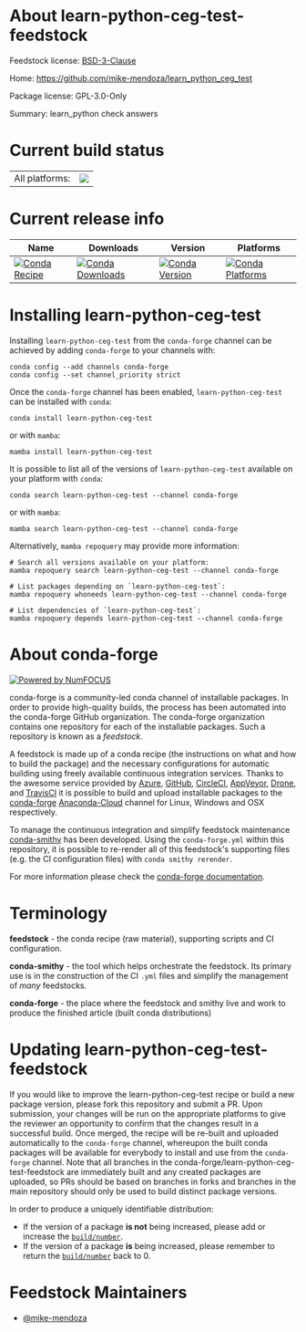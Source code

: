 About learn-python-ceg-test-feedstock
=====================================

Feedstock license: [BSD-3-Clause](https://github.com/conda-forge/learn-python-ceg-test-feedstock/blob/main/LICENSE.txt)

Home: https://github.com/mike-mendoza/learn_python_ceg_test

Package license: GPL-3.0-Only

Summary: learn_python check answers

Current build status
====================


<table><tr><td>All platforms:</td>
    <td>
      <a href="https://dev.azure.com/conda-forge/feedstock-builds/_build/latest?definitionId=19664&branchName=main">
        <img src="https://dev.azure.com/conda-forge/feedstock-builds/_apis/build/status/learn-python-ceg-test-feedstock?branchName=main">
      </a>
    </td>
  </tr>
</table>

Current release info
====================

| Name | Downloads | Version | Platforms |
| --- | --- | --- | --- |
| [![Conda Recipe](https://img.shields.io/badge/recipe-learn--python--ceg--test-green.svg)](https://anaconda.org/conda-forge/learn-python-ceg-test) | [![Conda Downloads](https://img.shields.io/conda/dn/conda-forge/learn-python-ceg-test.svg)](https://anaconda.org/conda-forge/learn-python-ceg-test) | [![Conda Version](https://img.shields.io/conda/vn/conda-forge/learn-python-ceg-test.svg)](https://anaconda.org/conda-forge/learn-python-ceg-test) | [![Conda Platforms](https://img.shields.io/conda/pn/conda-forge/learn-python-ceg-test.svg)](https://anaconda.org/conda-forge/learn-python-ceg-test) |

Installing learn-python-ceg-test
================================

Installing `learn-python-ceg-test` from the `conda-forge` channel can be achieved by adding `conda-forge` to your channels with:

```
conda config --add channels conda-forge
conda config --set channel_priority strict
```

Once the `conda-forge` channel has been enabled, `learn-python-ceg-test` can be installed with `conda`:

```
conda install learn-python-ceg-test
```

or with `mamba`:

```
mamba install learn-python-ceg-test
```

It is possible to list all of the versions of `learn-python-ceg-test` available on your platform with `conda`:

```
conda search learn-python-ceg-test --channel conda-forge
```

or with `mamba`:

```
mamba search learn-python-ceg-test --channel conda-forge
```

Alternatively, `mamba repoquery` may provide more information:

```
# Search all versions available on your platform:
mamba repoquery search learn-python-ceg-test --channel conda-forge

# List packages depending on `learn-python-ceg-test`:
mamba repoquery whoneeds learn-python-ceg-test --channel conda-forge

# List dependencies of `learn-python-ceg-test`:
mamba repoquery depends learn-python-ceg-test --channel conda-forge
```


About conda-forge
=================

[![Powered by
NumFOCUS](https://img.shields.io/badge/powered%20by-NumFOCUS-orange.svg?style=flat&colorA=E1523D&colorB=007D8A)](https://numfocus.org)

conda-forge is a community-led conda channel of installable packages.
In order to provide high-quality builds, the process has been automated into the
conda-forge GitHub organization. The conda-forge organization contains one repository
for each of the installable packages. Such a repository is known as a *feedstock*.

A feedstock is made up of a conda recipe (the instructions on what and how to build
the package) and the necessary configurations for automatic building using freely
available continuous integration services. Thanks to the awesome service provided by
[Azure](https://azure.microsoft.com/en-us/services/devops/), [GitHub](https://github.com/),
[CircleCI](https://circleci.com/), [AppVeyor](https://www.appveyor.com/),
[Drone](https://cloud.drone.io/welcome), and [TravisCI](https://travis-ci.com/)
it is possible to build and upload installable packages to the
[conda-forge](https://anaconda.org/conda-forge) [Anaconda-Cloud](https://anaconda.org/)
channel for Linux, Windows and OSX respectively.

To manage the continuous integration and simplify feedstock maintenance
[conda-smithy](https://github.com/conda-forge/conda-smithy) has been developed.
Using the ``conda-forge.yml`` within this repository, it is possible to re-render all of
this feedstock's supporting files (e.g. the CI configuration files) with ``conda smithy rerender``.

For more information please check the [conda-forge documentation](https://conda-forge.org/docs/).

Terminology
===========

**feedstock** - the conda recipe (raw material), supporting scripts and CI configuration.

**conda-smithy** - the tool which helps orchestrate the feedstock.
                   Its primary use is in the construction of the CI ``.yml`` files
                   and simplify the management of *many* feedstocks.

**conda-forge** - the place where the feedstock and smithy live and work to
                  produce the finished article (built conda distributions)


Updating learn-python-ceg-test-feedstock
========================================

If you would like to improve the learn-python-ceg-test recipe or build a new
package version, please fork this repository and submit a PR. Upon submission,
your changes will be run on the appropriate platforms to give the reviewer an
opportunity to confirm that the changes result in a successful build. Once
merged, the recipe will be re-built and uploaded automatically to the
`conda-forge` channel, whereupon the built conda packages will be available for
everybody to install and use from the `conda-forge` channel.
Note that all branches in the conda-forge/learn-python-ceg-test-feedstock are
immediately built and any created packages are uploaded, so PRs should be based
on branches in forks and branches in the main repository should only be used to
build distinct package versions.

In order to produce a uniquely identifiable distribution:
 * If the version of a package **is not** being increased, please add or increase
   the [``build/number``](https://docs.conda.io/projects/conda-build/en/latest/resources/define-metadata.html#build-number-and-string).
 * If the version of a package **is** being increased, please remember to return
   the [``build/number``](https://docs.conda.io/projects/conda-build/en/latest/resources/define-metadata.html#build-number-and-string)
   back to 0.

Feedstock Maintainers
=====================

* [@mike-mendoza](https://github.com/mike-mendoza/)

